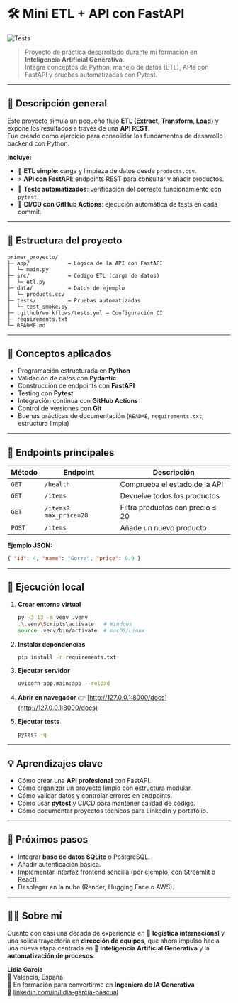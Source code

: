 # 🛠️ Mini ETL + API con FastAPI  
![Tests](https://github.com/lidiadeveloper/mini-etl-api/actions/workflows/tests.yml/badge.svg)

> Proyecto de práctica desarrollado durante mi formación en **Inteligencia Artificial Generativa**.  
> Integra conceptos de Python, manejo de datos (ETL), APIs con FastAPI y pruebas automatizadas con Pytest.

---

## 🚀 Descripción general

Este proyecto simula un pequeño flujo **ETL (Extract, Transform, Load)** y expone los resultados a través de una **API REST**.  
Fue creado como ejercicio para consolidar los fundamentos de desarrollo backend con Python.

**Incluye:**
- 🧩 **ETL simple**: carga y limpieza de datos desde `products.csv`.  
- ⚡ **API con FastAPI**: endpoints REST para consultar y añadir productos.  
- 🧪 **Tests automatizados**: verificación del correcto funcionamiento con `pytest`.  
- 🧰 **CI/CD con GitHub Actions**: ejecución automática de tests en cada commit.  

---

## 📂 Estructura del proyecto
```
primer_proyecto/
├─ app/            → Lógica de la API con FastAPI
│  └─ main.py
├─ src/            → Código ETL (carga de datos)
│  └─ etl.py
├─ data/           → Datos de ejemplo
│  └─ products.csv
├─ tests/          → Pruebas automatizadas
│  └─ test_smoke.py
├─ .github/workflows/tests.yml → Configuración CI
├─ requirements.txt
└─ README.md
```

---

## 🧠 Conceptos aplicados

- Programación estructurada en **Python**
- Validación de datos con **Pydantic**
- Construcción de endpoints con **FastAPI**
- Testing con **Pytest**
- Integración continua con **GitHub Actions**
- Control de versiones con **Git**
- Buenas prácticas de documentación (`README`, `requirements.txt`, estructura limpia)

---

## 🧩 Endpoints principales

| Método | Endpoint | Descripción |
|--------|-----------|--------------|
| `GET` | `/health` | Comprueba el estado de la API |
| `GET` | `/items` | Devuelve todos los productos |
| `GET` | `/items?max_price=20` | Filtra productos con precio ≤ 20 |
| `POST` | `/items` | Añade un nuevo producto |

**Ejemplo JSON:**
```json
{ "id": 4, "name": "Gorra", "price": 9.9 }
```

---

## 🧪 Ejecución local

1. **Crear entorno virtual**
   ```bash
   py -3.13 -m venv .venv
   .\.venv\Scripts\activate   # Windows
   source .venv/bin/activate  # macOS/Linux
   ```

2. **Instalar dependencias**
   ```bash
   pip install -r requirements.txt
   ```

3. **Ejecutar servidor**
   ```bash
   uvicorn app.main:app --reload
   ```

4. **Abrir en navegador**
   👉 [http://127.0.0.1:8000/docs](http://127.0.0.1:8000/docs)

5. **Ejecutar tests**
   ```bash
   pytest -q
   ```

---

## 💡 Aprendizajes clave

- Cómo crear una **API profesional** con FastAPI.  
- Cómo organizar un proyecto limpio con estructura modular.  
- Cómo validar datos y controlar errores en endpoints.  
- Cómo usar **pytest** y CI/CD para mantener calidad de código.  
- Cómo documentar proyectos técnicos para LinkedIn y portafolio.

---

## 🌱 Próximos pasos

- Integrar **base de datos SQLite** o PostgreSQL.  
- Añadir autenticación básica.  
- Implementar interfaz frontend sencilla (por ejemplo, con Streamlit o React).  
- Desplegar en la nube (Render, Hugging Face o AWS).  

---

## 👩‍💻 Sobre mí

Cuento con casi una década de experiencia en 🚚 **logística internacional** y una sólida trayectoria en **dirección de equipos**, que ahora impulso hacia una nueva etapa centrada en 🤖 **Inteligencia Artificial Generativa** y la **automatización de procesos**.

**Lidia García**  
📍 Valencia, España  
🎯 En formación para convertirme en **Ingeniera de IA Generativa**  
💼 [linkedin.com/in/lidia-garcia-pascual](https://www.linkedin.com/in/lidia-garcia-pascual/)





